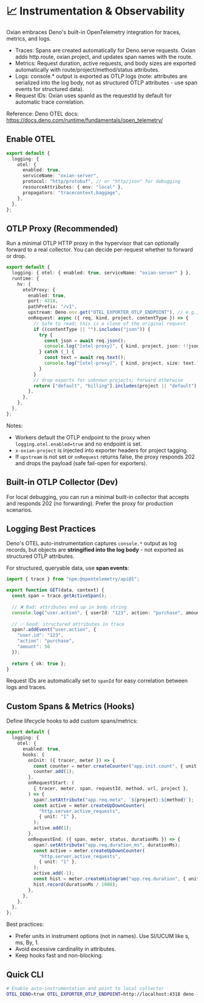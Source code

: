 # 📈 Instrumentation & Observability

Oxian embraces Deno's built-in OpenTelemetry integration for traces, metrics,
and logs.

- Traces: Spans are created automatically for Deno.serve requests. Oxian adds
  http.route, oxian.project, and updates span names with the route.
- Metrics: Request duration, active requests, and body sizes are exported
  automatically with route/project/method/status attributes.
- Logs: console.* output is exported as OTLP logs (note: attributes are serialized
  into the log body, not as structured OTLP attributes - use span events for structured data).
- Request IDs: Oxian uses spanId as the requestId by default for automatic trace correlation.

Reference: Deno OTEL docs:
https://docs.deno.com/runtime/fundamentals/open_telemetry/

## Enable OTEL

```ts
export default {
  logging: {
    otel: {
      enabled: true,
      serviceName: "oxian-server",
      protocol: "http/protobuf", // or "http/json" for debugging
      resourceAttributes: { env: "local" },
      propagators: "tracecontext,baggage",
    },
  },
};
```

## OTLP Proxy (Recommended)

Run a minimal OTLP HTTP proxy in the hypervisor that can optionally forward to a real collector. You can decide per-request whether to forward or drop.

```ts
export default {
  logging: { otel: { enabled: true, serviceName: "oxian-server" } },
  runtime: {
    hv: {
      otelProxy: {
        enabled: true,
        port: 4318,
        pathPrefix: "/v1",
        upstream: Deno.env.get("OTEL_EXPORTER_OTLP_ENDPOINT"), // e.g., http://collector:4318
        onRequest: async ({ req, kind, project, contentType }) => {
          // Safe to read; this is a clone of the original request
          if ((contentType || "").includes("json")) {
            try {
              const json = await req.json();
              console.log("[otel-proxy]", { kind, project, json: !!json });
            } catch (_) {
              const text = await req.text();
              console.log("[otel-proxy]", { kind, project, size: text.length });
            }
          }
          // drop exports for unknown projects; forward otherwise
          return ["default", "billing"].includes(project || "default");
        },
      },
    },
  },
};
```

Notes:

- Workers default the OTLP endpoint to the proxy when `logging.otel.enabled=true` and no endpoint is set.
- `x-oxian-project` is injected into exporter headers for project tagging.
- If `upstream` is not set or `onRequest` returns false, the proxy responds 202 and drops the payload (safe fail-open for exporters).

## Built-in OTLP Collector (Dev)

For local debugging, you can run a minimal built-in collector that accepts and responds 202 (no forwarding). Prefer the proxy for production scenarios.

## Logging Best Practices

Deno's OTEL auto-instrumentation captures `console.*` output as log records, but objects are **stringified into the log body** - not exported as structured OTLP attributes.

For structured, queryable data, use **span events**:

```ts
import { trace } from "npm:@opentelemetry/api@1";

export function GET(data, context) {
  const span = trace.getActiveSpan();
  
  // ❌ Bad: attributes end up in body string
  console.log("user.action", { userId: "123", action: "purchase", amount: 50 });
  
  // ✅ Good: structured attributes in trace
  span?.addEvent("user.action", { 
    "user.id": "123", 
    "action": "purchase", 
    "amount": 50 
  });
  
  return { ok: true };
}
```

Request IDs are automatically set to `spanId` for easy correlation between logs and traces.

## Custom Spans & Metrics (Hooks)

Define lifecycle hooks to add custom spans/metrics:

```ts
export default {
  logging: {
    otel: {
      enabled: true,
      hooks: {
        onInit: ({ tracer, meter }) => {
          const counter = meter.createCounter("app.init.count", { unit: "1" });
          counter.add(1);
        },
        onRequestStart: (
          { tracer, meter, span, requestId, method, url, project },
        ) => {
          span?.setAttribute("app.req.meta", `${project}:${method}`);
          const active = meter.createUpDownCounter(
            "http.server.active_requests",
            { unit: "1" },
          );
          active.add(1);
        },
        onRequestEnd: ({ span, meter, status, durationMs }) => {
          span?.setAttribute("app.req.duration_ms", durationMs);
          const active = meter.createUpDownCounter(
            "http.server.active_requests",
            { unit: "1" },
          );
          active.add(-1);
          const hist = meter.createHistogram("app.req.duration", { unit: "s" });
          hist.record(durationMs / 1000);
        },
      },
    },
  },
};
```

Best practices:

- Prefer units in instrument options (not in names). Use SI/UCUM like s, ms,
  By, 1.
- Avoid excessive cardinality in attributes.
- Keep hooks fast and non-blocking.

## Quick CLI

```bash
# Enable auto-instrumentation and point to local collector
OTEL_DENO=true OTEL_EXPORTER_OTLP_ENDPOINT=http://localhost:4318 deno -A jsr:@oxian/oxian-js
```
